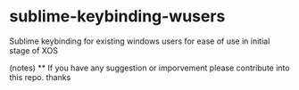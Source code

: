 # sublime-keybinding-wusers
Sublime keybinding for existing windows users for ease of use in initial stage of XOS

(notes)
** If you have any suggestion or imporvement please contribute into this repo. thanks
